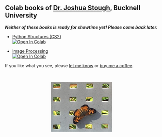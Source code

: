 ## Colab books of [Dr. Joshua Stough](http://joshuastough.com), Bucknell University

***Neither of these books is ready for showtime yet! Please come back later.***

- [Python Structures (CS2)](https://joshuastough.github.io/pythonstructures/)  
[![Open In Colab](https://colab.research.google.com/assets/colab-badge.svg)](https://colab.research.google.com/github/joshuastough/pythonstructures/blob/main/TOC.ipynb)

- [Image Processing](https://joshuastough.github.io/imageprocessing/)  
[![Open In Colab](https://colab.research.google.com/assets/colab-badge.svg)](https://colab.research.google.com/github/joshuastough/imageprocessing/blob/main/TOC.ipynb)

If you like what you see, please [let me know](mailto:joshua.stough@gmail.com) or 
[buy me a coffee](https://www.buymeacoffee.com/joshuastough).


<br>
<p style="text-align:center;">
    <img src="butterfly.png" width="40%">
</p>


